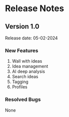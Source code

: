 # Release Notes

## Version 1.0
Release date: 05-02-2024

### New Features

1. Wall with ideas
2. Idea management
3. AI deep analysis
4. Search ideas
5. Tagging
6. Profiles

### Resolved Bugs
None

